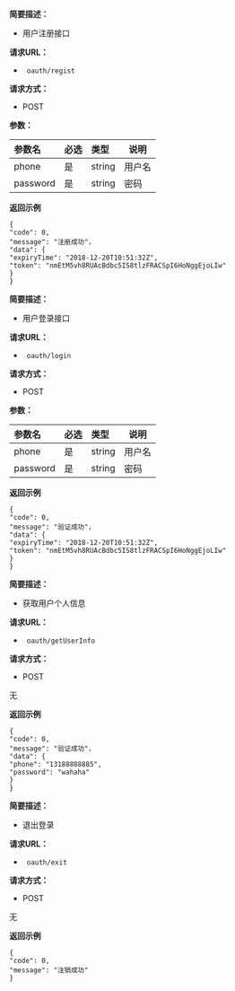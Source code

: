 

**简要描述：** 

- 用户注册接口

**请求URL：** 
- ` oauth/regist`

**请求方式：**
- POST 

**参数：** 

|参数名|必选|类型|说明|
|:----    |:---|:----- |-----   |
|phone |是  |string |用户名   |
|password |是  |string | 密码    |


**返回示例**

``` 
{
"code": 0,
"message": "注册成功"，
"data": {
"expiryTime": "2018-12-20T10:51:32Z",
"token": "nmEtM5vh8RUAcBdbc5IS8tlzFRACSpI6HoNggEjoLIw"
}
}
```




**简要描述：** 

- 用户登录接口

**请求URL：** 
- ` oauth/login`

**请求方式：**
- POST 

**参数：** 

|参数名|必选|类型|说明|
|:----    |:---|:----- |-----   |
|phone |是  |string |用户名   |
|password |是  |string | 密码    |


**返回示例**

``` 
{
"code": 0,
"message": "验证成功"，
"data": {
"expiryTime": "2018-12-20T10:51:32Z",
"token": "nmEtM5vh8RUAcBdbc5IS8tlzFRACSpI6HoNggEjoLIw"
}
}
```



**简要描述：** 

- 获取用户个人信息

**请求URL：** 
- ` oauth/getUserInfo`

**请求方式：**
- POST 

无


**返回示例**

``` 
{
"code": 0,
"message": "验证成功"，
"data": {
"phone": "13188888885",
"password": "wahaha"
}
}
```


**简要描述：** 

- 退出登录

**请求URL：** 
- ` oauth/exit`

**请求方式：**
- POST 

无

**返回示例**

``` 
{
"code": 0,
"message": "注销成功"
}
```




